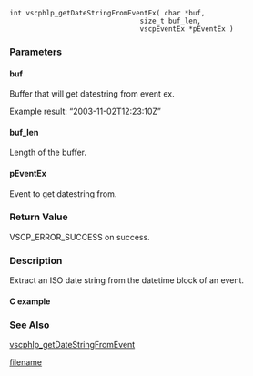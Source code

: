 

```clike
int vscphlp_getDateStringFromEventEx( char *buf, 
                                size_t buf_len, 
                                vscpEventEx *pEventEx )
```

### Parameters

#### buf
Buffer that will get datestring from event ex.

Example result: “2003-11-02T12:23:10Z”

#### buf_len
Length of the buffer.

#### pEventEx
Event to get datestring from.

### Return Value
VSCP_ERROR_SUCCESS on success. 

### Description
Extract an ISO date string from the datetime block of an event.

#### C example


### See Also
[vscphlp_getDateStringFromEvent](vscphlp_getdatestringfromevent.md)



[filename](./bottom_copyright.md ':include')